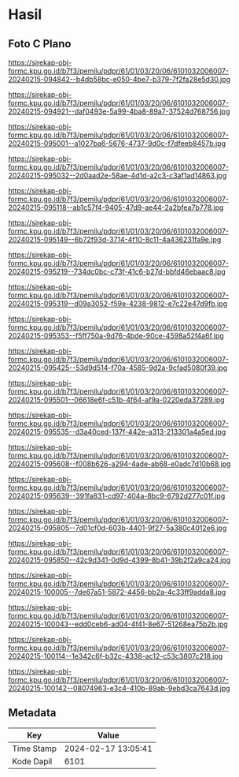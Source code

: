 # Hasil

## Foto C Plano

https://sirekap-obj-formc.kpu.go.id/b7f3/pemilu/pdpr/61/01/03/20/06/6101032006007-20240215-094842--b4db58bc-e050-4be7-b379-7f2fa28e5d30.jpg

https://sirekap-obj-formc.kpu.go.id/b7f3/pemilu/pdpr/61/01/03/20/06/6101032006007-20240215-094921--daf0493e-5a99-4ba8-89a7-37524d768756.jpg

https://sirekap-obj-formc.kpu.go.id/b7f3/pemilu/pdpr/61/01/03/20/06/6101032006007-20240215-095001--a1027ba6-5676-4737-9d0c-f7dfeeb8457b.jpg

https://sirekap-obj-formc.kpu.go.id/b7f3/pemilu/pdpr/61/01/03/20/06/6101032006007-20240215-095032--2d0aad2e-58ae-4d1d-a2c3-c3af1ad14863.jpg

https://sirekap-obj-formc.kpu.go.id/b7f3/pemilu/pdpr/61/01/03/20/06/6101032006007-20240215-095118--ab1c57f4-9405-47d9-ae44-2a2bfea7b778.jpg

https://sirekap-obj-formc.kpu.go.id/b7f3/pemilu/pdpr/61/01/03/20/06/6101032006007-20240215-095149--6b72f93d-3714-4f10-8c11-4a436231fa9e.jpg

https://sirekap-obj-formc.kpu.go.id/b7f3/pemilu/pdpr/61/01/03/20/06/6101032006007-20240215-095219--734dc0bc-c73f-41c6-b27d-bbfd46ebaac8.jpg

https://sirekap-obj-formc.kpu.go.id/b7f3/pemilu/pdpr/61/01/03/20/06/6101032006007-20240215-095319--d09a3052-f59e-4238-9812-e7c22e47d9fb.jpg

https://sirekap-obj-formc.kpu.go.id/b7f3/pemilu/pdpr/61/01/03/20/06/6101032006007-20240215-095353--f5ff750a-9d76-4bde-90ce-4598a52f4a6f.jpg

https://sirekap-obj-formc.kpu.go.id/b7f3/pemilu/pdpr/61/01/03/20/06/6101032006007-20240215-095425--53d9d514-f70a-4585-9d2a-9cfad5080f39.jpg

https://sirekap-obj-formc.kpu.go.id/b7f3/pemilu/pdpr/61/01/03/20/06/6101032006007-20240215-095501--06618e6f-c51b-4f64-af9a-0220eda37289.jpg

https://sirekap-obj-formc.kpu.go.id/b7f3/pemilu/pdpr/61/01/03/20/06/6101032006007-20240215-095535--d3a40ced-137f-442e-a313-213301a4a5ed.jpg

https://sirekap-obj-formc.kpu.go.id/b7f3/pemilu/pdpr/61/01/03/20/06/6101032006007-20240215-095608--f008b626-a294-4ade-ab68-e0adc7d10b68.jpg

https://sirekap-obj-formc.kpu.go.id/b7f3/pemilu/pdpr/61/01/03/20/06/6101032006007-20240215-095639--391fa831-cd97-404a-8bc9-6792d277c01f.jpg

https://sirekap-obj-formc.kpu.go.id/b7f3/pemilu/pdpr/61/01/03/20/06/6101032006007-20240215-095805--7d01cf0d-603b-4401-9f27-5a380c4012e6.jpg

https://sirekap-obj-formc.kpu.go.id/b7f3/pemilu/pdpr/61/01/03/20/06/6101032006007-20240215-095850--42c9d341-0d9d-4399-8b41-39b2f2a9ca24.jpg

https://sirekap-obj-formc.kpu.go.id/b7f3/pemilu/pdpr/61/01/03/20/06/6101032006007-20240215-100005--7de67a51-5872-4456-bb2a-4c33ff9adda8.jpg

https://sirekap-obj-formc.kpu.go.id/b7f3/pemilu/pdpr/61/01/03/20/06/6101032006007-20240215-100043--edd0ceb6-ad04-4f41-8e67-51268ea75b2b.jpg

https://sirekap-obj-formc.kpu.go.id/b7f3/pemilu/pdpr/61/01/03/20/06/6101032006007-20240215-100114--1e342c6f-b32c-4338-ac12-c53c3807c218.jpg

https://sirekap-obj-formc.kpu.go.id/b7f3/pemilu/pdpr/61/01/03/20/06/6101032006007-20240215-100142--08074963-e3c4-410b-89ab-9ebd3ca7643d.jpg


## Metadata

| Key        | Value               |
| ---------- | ------------------- |
| Time Stamp | 2024-02-17 13:05:41 |
| Kode Dapil | 6101                |



